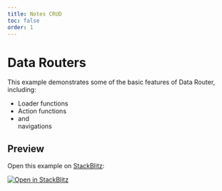 ```yaml
---
title: Notes CRUD
toc: false
order: 1
---
```


# Data Routers

This example demonstrates some of the basic features of Data Router, including:

- Loader functions
- Action functions
- <Link> and <Form> navigations

## Preview

Open this example on [StackBlitz](https://stackblitz.com):

[![Open in StackBlitz](https://developer.stackblitz.com/img/open_in_stackblitz.svg)](https://stackblitz.com/github/khulnasoft/react-bridging/tree/dev/examples/notes?file=src/App.jsx)
